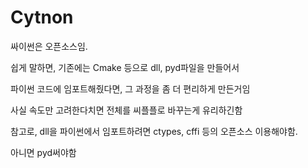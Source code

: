 # Cytnon

싸이썬은 오픈소스임. 

쉽게 말하면, 기존에는 Cmake 등으로 dll, pyd파일을 만들어서 

파이썬 코드에 임포트해줬다면, 그 과정을 좀 더 편리하게 만든거임

사실 속도만 고려한다치면 전체를 씨플플로 바꾸는게 유리하긴함

참고로, dll을 파이썬에서 임포트하려면 ctypes, cffi 등의 오픈소스 이용해야함.

아니면 pyd써야함 